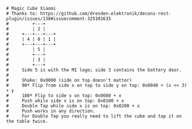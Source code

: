     # Magic Cube Xiaomi
    # Thanks to: https://github.com/dresden-elektronik/deconz-rest-plugin/issues/138#issuecomment-325101635
    #         +---+
    #         | 2 |
    #     +---+---+---+
    #     | 4 | 0 | 1 |
    #     +---+---+---+
    #         | 5 |
    #         +---+
    #         | 3 |
    #         +---+
    #     Side 5 is with the MI logo; side 3 contains the battery door.
    #
    #     Shake: 0x0000 (side on top doesn't matter)
    #     90º Flip from side x on top to side y on top: 0x0040 + (x << 3) + y
    #     180º Flip to side x on top: 0x0080 + x
    #     Push while side x is on top: 0x0100 + x
    #     Double Tap while side x is on top: 0x0200 + x
    #     Push works in any direction.
    #     For Double Tap you really need to lift the cube and tap it on the table twice.